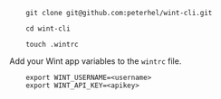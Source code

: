 ```
	git clone git@github.com:peterhel/wint-cli.git

	cd wint-cli

	touch .wintrc
```

Add your Wint app variables to the `wintrc` file.

```
	export WINT_USERNAME=<username>
	export WINT_API_KEY=<apikey>
```